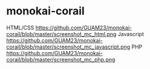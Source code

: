 # monokai-corail
HTML/CSS
https://github.com/GUAM23/monokai-corail/blob/master/screenshot_mc_html.png
Javascript
https://github.com/GUAM23/monokai-corail/blob/master/screenshot_mc_javascript.png
PHP
https://github.com/GUAM23/monokai-corail/blob/master/screenshot_mc_php.png